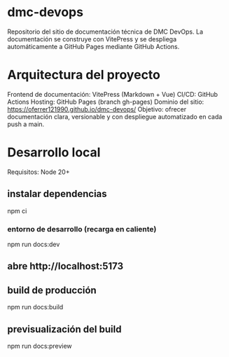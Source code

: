 # dmc-devops

Repositorio del sitio de documentación técnica de DMC DevOps.
La documentación se construye con VitePress y se despliega automáticamente a GitHub Pages mediante GitHub Actions.

# Arquitectura del proyecto

Frontend de documentación: VitePress (Markdown + Vue)
CI/CD: GitHub Actions
Hosting: GitHub Pages (branch gh-pages)
Dominio del sitio: https://oferrer121990.github.io/dmc-devops/
Objetivo: ofrecer documentación clara, versionable y con despliegue automatizado en cada push a main.

# Desarrollo local

Requisitos: Node 20+

## instalar dependencias
npm ci

### entorno de desarrollo (recarga en caliente)
npm run docs:dev

## abre http://localhost:5173

## build de producción
npm run docs:build

## previsualización del build
npm run docs:preview